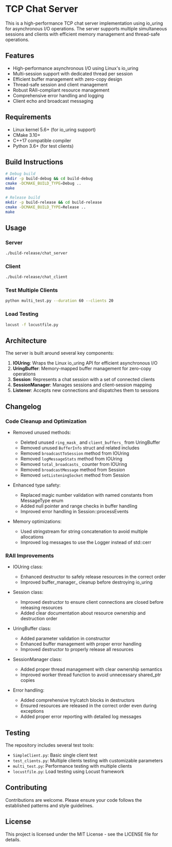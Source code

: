 # TCP Chat Server

This is a high-performance TCP chat server implementation using io_uring for asynchronous I/O operations. The server supports multiple simultaneous sessions and clients with efficient memory management and thread-safe operations.

## Features

- High-performance asynchronous I/O using Linux's io_uring
- Multi-session support with dedicated thread per session
- Efficient buffer management with zero-copy design
- Thread-safe session and client management
- Robust RAII-compliant resource management
- Comprehensive error handling and logging
- Client echo and broadcast messaging

## Requirements

- Linux kernel 5.6+ (for io_uring support)
- CMake 3.10+
- C++17 compatible compiler
- Python 3.6+ (for test clients)

## Build Instructions

```bash
# Debug build
mkdir -p build-debug && cd build-debug
cmake -DCMAKE_BUILD_TYPE=Debug ..
make

# Release build
mkdir -p build-release && cd build-release
cmake -DCMAKE_BUILD_TYPE=Release ..
make
```

## Usage

### Server

```bash
./build-release/chat_server
```

### Client

```bash
./build-release/chat_client
```

### Test Multiple Clients

```bash
python multi_test.py --duration 60 --clients 20
```

### Load Testing

```bash
locust -f locustfile.py
```

## Architecture

The server is built around several key components:

1. **IOUring**: Wraps the Linux io_uring API for efficient asynchronous I/O
2. **UringBuffer**: Memory-mapped buffer management for zero-copy operations
3. **Session**: Represents a chat session with a set of connected clients
4. **SessionManager**: Manages sessions and client-session mapping
5. **Listener**: Accepts new connections and dispatches them to sessions

## Changelog

### Code Cleanup and Optimization

- Removed unused methods:
  - Deleted unused `ring_mask_` and `client_buffers_` from UringBuffer
  - Removed unused `BufferInfo` struct and related includes
  - Removed `broadcastToSession` method from IOUring
  - Removed `logMessageStats` method from IOUring
  - Removed `total_broadcasts_` counter from IOUring
  - Removed `broadcastMessage` method from Session
  - Removed `setListeningSocket` method from Session

- Enhanced type safety:
  - Replaced magic number validation with named constants from MessageType enum
  - Added null pointer and range checks in buffer handling
  - Improved error handling in Session::processEvents

- Memory optimizations:
  - Used stringstream for string concatenation to avoid multiple allocations
  - Improved log messages to use the Logger instead of std::cerr

### RAII Improvements

- IOUring class:
  - Enhanced destructor to safely release resources in the correct order
  - Improved buffer_manager_ cleanup before destroying io_uring

- Session class:
  - Improved destructor to ensure client connections are closed before releasing resources
  - Added clear documentation about resource ownership and destruction order

- UringBuffer class:
  - Added parameter validation in constructor
  - Enhanced buffer management with proper error handling
  - Improved destructor to properly release all resources

- SessionManager class:
  - Added proper thread management with clear ownership semantics
  - Improved worker thread function to avoid unnecessary shared_ptr copies

- Error handling:
  - Added comprehensive try/catch blocks in destructors
  - Ensured resources are released in the correct order even during exceptions
  - Added proper error reporting with detailed log messages

## Testing

The repository includes several test tools:

- `SimpleClient.py`: Basic single client test
- `test_clients.py`: Multiple clients testing with customizable parameters
- `multi_test.py`: Performance testing with multiple clients
- `locustfile.py`: Load testing using Locust framework

## Contributing

Contributions are welcome. Please ensure your code follows the established patterns and style guidelines.

## License

This project is licensed under the MIT License - see the LICENSE file for details.